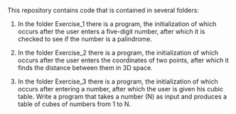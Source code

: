 This repository contains code that is contained in several folders:

1) In the folder Exercise_1 there is a program, the initialization of which occurs after the user enters a five-digit number, after which it is checked to see if the number is a palindrome.

2) In the folder Exercise_2 there is a program, the initialization of which occurs after the user enters the coordinates of two points, after which it finds the distance between them in 3D space.

3) In the folder Exercise_3 there is a program, the initialization of which occurs after entering a number, after which the user is given his cubic table.
Write a program that takes a number (N) as input and produces a table of cubes of numbers from 1 to N.
